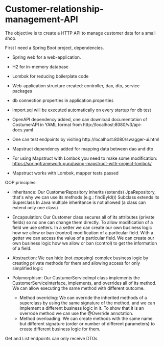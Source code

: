 # Customer-relationship-management-API
The objective is to create a HTTP API to manage customer data for a small shop.

First I need a Spring Boot project, dependencies.
- Spring web for a web-application.
- H2 for in-memory database
- Lombok for reducing boilerplate code

- Web-application structure created: controller, dao, dto, service packages
- db connection properties in application.properties
- import.sql will be executed automatically on every startup for db test
- OpenAPI dependency added, one can download documentation of CostumerAPI in YAML format from http://localhost:8080/v3/api-docs.yaml
- One can test endpoints by visiting http://localhost:8080/swagger-ui.html
- Mapstruct dependency added for mapping data between dao and dto
- For using Mapstruct with Lombok you need to make some modification: https://springframework.guru/using-mapstruct-with-project-lombok/
- Mapstruct works with Lombok, mapper tests passed

OOP principles:

- Inheritance: Our CustomerRepository inherits (extends) JpaRepository, that's why we can use its methods (e.g.: findById()) Subclass extends its Superclass
In Java multiple inheritance is not allowed (a class can extend only one class)

- Encapsulation: Our Customer class secures all of its attributes (private fields) so no one can change them directly. To allow modification of a field 
we use setters. In a setter we can create our own business logic how we allow or ban (control) modification of a particular field.
With a getter we can access the value of a particular field. We can create our own business logic how we allow or ban (control) to get the information of a field.

- Abstraction: We can hide (not exposing) complex business logic by creating private methods for them and allowing access for only simplified logic

- Polymorphism: Our CustumerServiceImpl class implements the CustomerServiceInterface, implements, and overrides all of its method. 
  We can allow executing the same method with different outcome.
  - Method overriding: We can override the inherited methods of a superclass by using the same signature of the method,
  and we can implement a different business logic in it. To show that it is an overrode method we can use the @Override annotation.
  - Method overloading: We can create methods with the same name but different signature (order or number of different parameters)
  to create different business logic for them.

Get and List endpoints can only receive DTOs